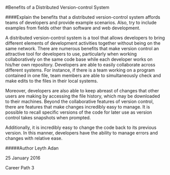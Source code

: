 #Benefits of a Distributed Version-control System

####Explain the benefits that a distributed version-control system affords teams of developers and provide example scenarios. Also, try to include examples from fields other than software and web development.

A distributed version-control system is a tool that allows developers to bring different elements of development activities together without being on the same network.
There are numerous benefits that make version control an attractive tool for developers to use, particularly when working collaboratively on the same code base while each developer works on his/her own repository. Developers are able to easily collaborate across different systems. For instance, if there is a team working on a program contained in one file, team members are able to simultaneously check and make edits to the files in their local systems. 

Moreover, developers are also able to keep abreast of changes that other users are making by accessing the file history, which may be downloaded to their machines. Beyond the collaborative features of version control, there are features that make changes incredibly easy to manage. It is possible to recall specific versions of the code for later use as version control takes snapshots when prompted. 

Additionally, it is incredibly easy to change the code back to its previous version. In this manner, developers have the ability to manage errors and changes with relative ease. 







#####Author
Leyth Adan

25 January 2016

Career Path 3




